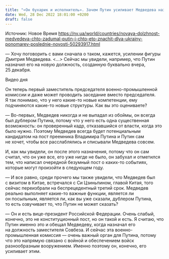 ```yaml
---
title: "«Он бухарик и исполнитель». Зачем Путин усиливает Медведева назначением на новую должность — интервью с Пономаревым"
date: Wed, 28 Dec 2022 18:01:00 +0200
draft: false
---
```

Источник: Новое Время https://nv.ua/world/countries/novaya-dolzhnost-medvedeva-chto-zadumal-putin-i-chto-eto-znachit-dlya-ukrainy-ponomarev-poslednie-novosti-50293917.html


— Хочу поговорить с вами сначала о таком, кажется, усилении фигуры Дмитрия Медведева. <...> Сейчас мы увидели, например, что Путин назначил его на новую должность, созданную буквально вчера, 25 декабря.

 Видео дня   

Он теперь первый заместитель председателя военно-промышленной комиссии и даже может проводить заседание вместо председателя. Я так понимаю, что у него какие-то новые компетенции, ему подчиняются какие-то новые структуры. Как вы это оцениваете?

— Во-первых, Медведев никогда и не выпадал из обоймы, он всегда был дублером Путина, потому что у него есть одна существенная возможность: он проверенный кадр, отказавшийся от власти, когда это было нужно. Поэтому Медведев всегда будет потенциальным кандидатом на пост преемника Владимира Путина и Путин сам не хочет, чтобы все расслаблялись и списывали Медведева совсем.

И, как мы увидели, он после этого назначения, потому что он сам считал, что он уже все, его уже нигде не было, он забухал и отметился тем, что написал очередной безумный пост о каких-то событиях, которые могут произойти в следующем году.

— И все равно, среди прочего мы также увидели, что Медведев был с визитом в Китае, встречался с Си Цзиньпином, главой Китая, того сейчас переизбрали на беспрецедентный третий срок. Медведев реально выполняет какие-то важные функции, является ли он посыльным, является ли, как вы уже сказали, дублером Путина, то есть озвучивает то, что Путин не может сказать?

— Он и есть вице-президент Российской Федерации. Очень слабый, конечно, это не конституционный пост, но он такой и есть. Я считаю, что Путин именно это и обещал Медведеву, когда назначал его на должность заместителя Совбеза. И сейчас эта военно-промышленная комиссия — очень важный орган для Путина, потому что это напрямую связано с войной и обеспечением войск разнообразным вооружением. Именно поэтому он, конечно, его усиливает этим.
